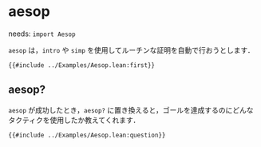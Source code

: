 # aesop

needs: `import Aesop`

`aesop` は，`intro` や `simp` を使用してルーチンな証明を自動で行おうとします．

```lean
{{#include ../Examples/Aesop.lean:first}}
```

## aesop?

`aesop` が成功したとき，`aesop?` に置き換えると，ゴールを達成するのにどんなタクティクを使用したか教えてくれます．

```lean
{{#include ../Examples/Aesop.lean:question}}
```
